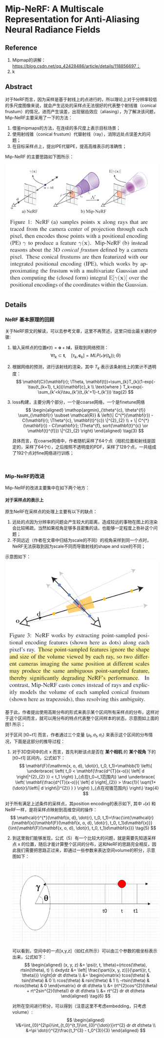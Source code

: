 # Mip-NeRF: A Multiscale Representation for Anti-Aliasing Neural Radiance Fields

## Reference

1. Mipmap的讲解： https://blog.csdn.net/qq_42428486/article/details/118856697；
2. k

## Abstract

对于NeRF而言，因为采样是基于射线上的点进行的，所以理论上对于分辨率较低的多尺度图像来说，就会产生远处的采样点无法很好的代表整个射线锥（conical frustum）的情况，进而产生误差，出现锯齿效应（aliasing），为了解决该问题，Mip-NeRF主要采用了一下的方法：
1. 借鉴mipmaps的方法，在连续的多尺度上表示目标场景；
2. 使用射线锥（conical frustum）代替射线（ray），消除远处点误差大的问题；
3. 在目标采样点上，提出IPE代替PE，提高高维表示的准确性；

Mip-NeRF 的主要思路如下图所示：

<img src="mip-nerf/1.png"/>


## Details

### NeRF 基本原理的回顾

关于NeRF原文的解读，可以去参考文章，这里不再赘述，这里只给出最关键的步骤:
1. 输入采样点的位置$\mathbf{r}(t)=\mathbf{o}+t\mathbf{d}$，获取到网络预测：
    $$
    \forall t_k \subset \mathbf{t}, \quad [\tau_k, \mathbf{c}_k]=MLP(\mathcal{r}(\mathbf{r}(t_k)); \Theta) \tag{1}
    $$

2. 根据网络的预测，进行该射线的渲染，其中 $T_k$ 表示该条射线上的累计不透明度：
    $$
    \mathbf{C}(\mathbf{r}; \Theta, \mathbf{t})=\sum_{k}T_{k}(1-exp(-\tau(t_{k+1}, t_k)))\mathbf{c}_k \\
    \text{where } T_k=exp(-\sum_{k'<k}\tau_{k'}(t_{k'+1}-t_{k'})) \tag{2}
    $$

3. loss构建，主要分两个部分，一个是coarse网络，一个是finetune网络
    $$
    \begin{aligned}
    \mathop{argmin}_{\theta^{c}, \theta^{f}} \sum_{\mathbf{r} \subset \mathcal{R}} & \left(\| C^{*}(\mathbf{r}) - C(\mathbf{r}; \Theta^{c}, \mathbf{t}^{c}) \|^{2}_{2} \\
             +  \| C^{*}(\mathbf{r}) - C(\mathbf{r}; \Theta^{f}, sort{\mathbf{t}^{c} \or \mathbf{t}^{f}}) \|^{2}_{2} \right)
    \end{aligned} \tag{3}
    $$

    具体而言，在coarse网络中，作者随机采样了64个点（相机位置和射线是固定的，采样了64个t），之后按照不透明度的PDF，采样了128个点，一共组成了192个点对fine网络进行训练；

&nbsp;

### Mip-NeRF的改进

Mip-NeRF的改进主要集中在如下两个地方：

#### 对于采样点的表示上

原生NeRF在采样点的处理上主要有以下的缺点：

1. 远处的点因为分辨率的问题会产生较大的距离，造成较远的事物在图上的渲染会比较稀疏，当然如果视角足够多且密集的话，也能够一定程度上弥补这个问题；
2. 不同远近（作者在文章中归结为scale的不同）的视角采样到同一个点时，NeRF无法获取到因为scale不同而导致射线的shape and size的不同；

示意图如下：
<img src="mip-nerf/2.png"/>

基于此，作者提出使用高斯分布的形式来表示某个区间所有采样点的分布，这样对于这个区间而言，就可以用分布的特点代表整个区间样本的状态，示意图如上面的图1 所示；

对于区间 [t0~t1] 而言，作者通过三个变量 $(\mu_t, \sigma_{t}, \sigma_{r})$ 来表示这个区间的分布情况，下面是这部分的推导过程：

1. 对于3D空间中的点 $\mathrm{x}$ 而言，首先判断该点是否在 **某个相机** 的 **某个视角** 下的 [t0~t1] 区间内，公式如下：
    $$
    \mathbf{F}(\mathrm{x, o, d}, \dot{r}, t_0, t_1)=\mathbb{1} \left\{  \underbrace{ \left( t_0 < \mathbf{\frac{d^{T}(x-o)}{ \left| d \right|^{2}_{2} }} < t_1 \right) }_{点在t_0~t_1范围内} \and \underbrace{ \left( \mathbf{\frac{d^{T}(x-o)}{  \left| d \right|_{2}} > \frac{1}{ \sqrt{1+(\dot{r}/\left\| d \right\|)^{2}} }  } \right) }_{点在视锥范围内} \right\} \tag{4}
    $$
    
对于所有满足上述条件的采样点，其position encoding的表示如下, 其中 $\mathcal{r}(x)$ 和NeRF一样，是将采样点映射到高维空间的操作：
    $$
    \mathcal{r}^{*}(\mathbf{o, d}, \dot{r}, t_0, t_1)=\frac{\int{\mathcal{r}(\mathbf{x})\mathbf{F}(\mathbf{x, o, d}, \dot{r}, t_0, t_1)d\mathbf{x}}}{\int{\mathbf{F}(\mathbf{x, o, d}, \dot{r}, t_0, t_1)d\mathbf{x}}} \tag{5}
    $$
    
2. 到这里我们能够发现，公式（5）有一个比较大的问题，就是需要先知道采样点 x 的位置，随后才能计算整个区间的分布，这和NeRF的思路完全相反，因此我们需要把思路正过来，即通过一些参数来表达空间volume的积分，示意图如下：
   
    <img src="mip-nerf/3.png"/>

    可以看到，空间中的一点[x,y,z]（如红点所示）可以由三个参数的极坐标表示出来，公式如下：
    $$
    \begin{aligned}
    (x, y, z) &= \psi(r, t, \theta)=(rtcos(\theta), rtsin(\theta), t) \\
    dxdydz &= \left| \frac{\part{(x, y, z)}}{\part{(r, t, \theta)}} \right|dr dt d\theta \\
           &= \begin{vmatrix} tcos(\theta) & tsin(\theta) & 0 \\ rcos(\theta) & rsin(\theta) & 1 \\ -rtsin(\theta) & rtcos(\theta) & 0 \end{vmatrix} dr dt d\theta \\
           &= (rt^{2}cos^{2}(\theta) + rt^2sin^{2}(\theta)) dr dt d\theta \\
           &= rt^{2} dr dt d\theta
    \end{aligned} \tag{6}
    $$

    对所在空间进行积分，可以得到（注意这里不考虑embedding，只考虑volume）:
    $$
    \begin{aligned}
    V&=\int_{0}^{2\pi}\int_{t_0}^{t_1}\int_{0}^{\dot{r}}rt^{2} dr dt d\theta \\
    &=\pi \dot{r}^{2}\frac{t_1^{3} - t_0^{3}}{3}
    \end{aligned}
    $$





